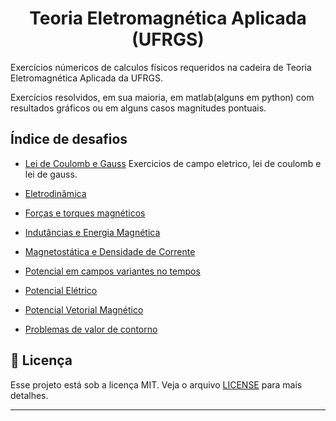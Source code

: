 
<h1 align="center">
  Teoria Eletromagnética Aplicada (UFRGS)
</h1>

Exercícios númericos de calculos físicos requeridos na cadeira de Teoria Eletromagnética Aplicada da UFRGS. 

Exercícios resolvidos, em sua maioria, em matlab(alguns em python) com resultados gráficos ou em alguns casos magnitudes pontuais. 

## Índice de desafios
- [Lei de Coulomb e Gauss](/Coulomb-CampEletrico-Gauss)
	Exercicios de campo eletrico, lei de coulomb e lei de gauss.

- [Eletrodinâmica](/Eletrodinamica-CorrenteDeslocamento)
	

- [Forças e torques magnéticos](/Forças-TorquesMagneticos)
	

- [Indutâncias e Energia Magnética](/Indutancia-EnergiaMagnetica)
	

- [Magnetostática e Densidade de Corrente](/Magnetostatica-DensidadeCorrente)
	

- [Potencial em campos variantes no tempos](/PotenciaisCamposVariantes)
	

- [Potencial Elétrico](/PotencialEletrico)
	

- [Potencial Vetorial Magnético](/PotencialVetorialMagnetico)
	

- [Problemas de valor de contorno](/ProblemaValorContorno)
	
## :memo: Licença

Esse projeto está sob a licença MIT. Veja o arquivo [LICENSE](LICENSE) para mais detalhes.

---
